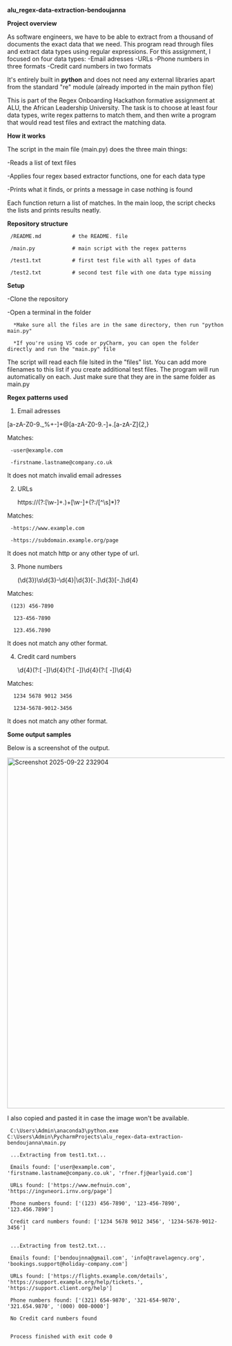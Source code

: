 **alu_regex-data-extraction-bendoujanna**



**Project overview**

As software engineers, we have to be able to extract from a thousand of documents the exact data that we need. 
This program read through files and extract data types using regular expressions.
For this assignment, I focused on four data types:
-Email adresses
-URLs 
-Phone numbers in three formats
-Credit card numbers in two formats

It's entirely built in **python** and does not need any external libraries apart from the standard "re" module (already imported in the main python file)

This is part of the Regex Onboarding Hackathon formative assignment at ALU, the African Leadership University. 
The task is to choose at least four data types, write regex patterns to match them, and then write a program that would read test files and extract the matching data.



**How it works**

The script in the main file (main.py) does the three main things:

-Reads a list of text files 

-Applies four regex based extractor functions, one for each data type

-Prints what it finds, or prints a message in case nothing is found

Each function return a list of matches. In the main loop, the script checks the lists and prints results neatly.



**Repository structure**

     /README.md          # the README. file

     /main.py            # main script with the regex patterns 

     /test1.txt          # first test file with all types of data 

     /test2.txt          # second test file with one data type missing



**Setup**

-Clone the repository

-Open a terminal in the folder 

      *Make sure all the files are in the same directory, then run "python main.py"
      
      *If you're using VS code or pyCharm, you can open the folder directly and run the "main.py" file

The script will read each file lsited in the "files" list.
You can add more filenames to this list if you create additional test files. 
The program will run automatically on each. Just make sure that they are in the same folder as main.py



**Regex patterns used**

1. Email adresses
   
  [a-zA-Z0-9._%+-]+@[a-zA-Z0-9.-]+\.[a-zA-Z]{2,}

Matches:

     -user@example.com

     -firstname.lastname@company.co.uk

It does not match invalid email adresses

2. URLs
   
   https:\/\/(?:[\w-]+\.)+[\w-]+(?:\/[^\s]*)?
   
Matches:

     -https://www.example.com

     -https://subdomain.example.org/page

It does not match http or any other type of url.

3. Phone numbers
   
   \(\d{3}\)\s\d{3}-\d{4}|\d{3}[-.]\d{3}[-.]\d{4}
   
Matches:

     (123) 456-7890
 
      123-456-7890
 
      123.456.7890
 
It does not match any other format.

4. Credit card numbers
   
   \d{4}(?:[ -])\d{4}(?:[ -])\d{4}(?:[ -])\d{4}
   
Matches:

      1234 5678 9012 3456
 
      1234-5678-9012-3456
 
It does not match any other format.



**Some output samples**

Below is a screenshot of the output.

<img width="1469" height="811" alt="Screenshot 2025-09-22 232904" src="https://github.com/user-attachments/assets/5cbdf402-a48f-4dd6-a269-1e3acc5e58da" />

 I also copied and pasted it in case the image won't be available. 


     C:\Users\Admin\anaconda3\python.exe C:\Users\Admin\PycharmProjects\alu_regex-data-extraction-bendoujanna\main.py 

     ...Extracting from test1.txt...
     
     Emails found: ['user@example.com', 'firstname.lastname@company.co.uk', 'rfner.fj@earlyaid.com']
     
     URLs found: ['https://www.mefnuin.com', 'https://ingvneori.irnv.org/page']
     
     Phone numbers found: ['(123) 456-7890', '123-456-7890', '123.456.7890']
     
     Credit card numbers found: ['1234 5678 9012 3456', '1234-5678-9012-3456']
     
     
     ...Extracting from test2.txt...
     
     Emails found: ['bendoujnna@gmail.com', 'info@travelagency.org', 'bookings.support@holiday-company.com']
     
     URLs found: ['https://flights.example.com/details', 'https://support.example.org/help/tickets.', 'https://support.client.org/help']
     
     Phone numbers found: ['(321) 654-9870', '321-654-9870', '321.654.9870', '(000) 000-0000']
     
     No Credit card numbers found
     
     
     Process finished with exit code 0








